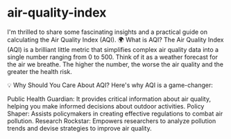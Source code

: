 # air-quality-index
 I'm thrilled to share some fascinating insights and a practical guide on calculating the Air Quality Index (AQI). 
🌍 What is AQI?
The Air Quality Index (AQI) is a brilliant little metric that simplifies complex air quality data into a single number ranging from 0 to 500. Think of it as a weather forecast for the air we breathe. The higher the number, the worse the air quality and the greater the health risk.

💡 Why Should You Care About AQI?
Here's why AQI is a game-changer:

Public Health Guardian: It provides critical information about air quality, helping you make informed decisions about outdoor activities.
Policy Shaper: Assists policymakers in creating effective regulations to combat air pollution.
Research Rockstar: Empowers researchers to analyze pollution trends and devise strategies to improve air quality.
